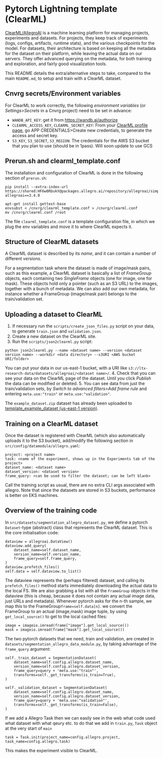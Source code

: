 # Pytorch Lightning template (ClearML)

[ClearML/AllegroAI](https://app.lightricks.hosted.allegro.ai/) is a machine learning platform for managing projects, experiments and datasets. For projects, they keep track of experiments (logs, configs, artifacts, runtime stats), and the various checkpoints for the model. For datasets, their architecture is based on keeping all the metadata for the dataset on their platform, while leaving the actual data on our servers. They offer advanced querying on the metadata, for both training and exploration, and fairly good visualization tools.

This README details the extra/alternative steps to take, compared to the main `README.md`, to setup and train with a ClearML dataset.

## Cnvrg secrets/Environment variables

For ClearML to work correctly, the following *environment variables* (or *Settings>Secrets* in a Cnvrg project) need to be set in advance:
* `WANDB_API_KEY`: get it from https://wandb.ai/authorize
* `CLEARML_ACCESS_KEY`, `CLEARML_SECRET_KEY`: From your [ClearML profile page](https://app.lightricks.hosted.allegro.ai/profile), go APP CREDENTIALS>Create new credentials, to generate the access and secret key.
* `S3_KEY`, `S3_SECRET`, `S3_REGION`: The credentials for the AWS S3 bucket that you plan to use (should be in 1pass).
Will soon update to use GCS

## Prerun.sh and clearml_template.conf

The installation and configuration of ClearML is done in the following section of `prerun.sh`:
```
pip install --extra-index-url https://shared:HF6w0RbukY@packages.allegro.ai/repository/allegroai/simple allegroai==3.4.0

apt-get install gettext-base
envsubst < /cnvrg/clearml_template.conf > /cnvrg/clearml.conf
mv /cnvrg/clearml.conf /root
```

The file `clearml_template.conf` is a template configuration file, in which we plug the env variables and move it to where ClearML expects it.

## Structure of ClearML datasets

A ClearML dataset is described by its *name*, and it can contain a number of different *versions*.

For a segmentation task where the dataset is made of image/mask pairs, such as this example, a ClearML dataset is basically a list of *FrameGroup* objects, each containing two *SingleFrame* objects (one for image, one for mask). These objects hold only a pointer (such as an S3 URL) to the images, together with a bunch of metadata. We can also add our own metadata, for instance whether a FrameGroup (image/mask pair) belongs to the train/validation set.

## Uploading a dataset to ClearML

1. If necessary run the `scripts/create_json_files.py` script on your data, to generate `train.json` and `validation.json`.
2. Create a new dataset on the ClearML site.
3. Run the `scripts/json2clearml.py` script:
  ```
  python json2clearml.py --name <dataset name> --version <dataset version name> --workdir <data directory> --s3URI <AWS bucket URI/folder>
  ```
  You can put your data in our us-east-1 bucket, with a URI like `s3://ltx-research-data/datasets/allegroai/<dataset name>/`.
4. Check that you can see your data on the ClearML page of the dataset. Until you click *Publish* the data can be modified or deleted.
5. You can see data from just the train/validation sets, by *Switch to advanced filters>Add frame rule* and entering `meta.use:"train"` or `meta.use:"validation"`.

The `example_dataset.zip` dataset has already been uploaded to [template_example_dataset (us-east-1 version)](https://app.lightricks.hosted.allegro.ai/datasets/1e86d1bb014a4ab0baf23631738af0fb/info;version=cd69fd7c99f541dca5867ddd10298a70).

## Training on a ClearML dataset

Once the dataset is registered with ClearML (which also automatically uploads it to the S3 bucket), add/modify the following section in `src/config/datamodule/allegro.yaml`:
```
project: <project name>
task: <name of the experiment, shows up in the Experiments tab of the project>
dataset_name: <dataset name>
dataset_version: <dataset version>
frame_query: <can be used to filter the dataset; can be left blank>
```
Call the training script as usual, there are no extra CLI args associated with allegro. Note that since the datasets are stored in S3 buckets, performance is better on EKS machines.

## Overview of the training code

In `src/datasets/segmentation_allegro_dataset.py`, we define a pytorch `Dataset`-type (abstract) class that represents the ClearML dataset. This is the core initialisation code:
```
dataview = allegroai.DataView()
dataview.add_query(
    dataset_name=self.dataset_name,
    version_name=self.version_name,
    frame_query=self.frame_query,
)
dataview.prefetch_files()
self.data = self.dataview.to_list()
```
The dataview represents the (perhaps filtered) dataset, and calling its `prefetch_files()` method starts immediately downloading the actual data to the local FS. We are also grabbing a list with all the `FrameGroup` objects in the dataview (this is cheap, because it does not contain any actual image data, just URLs and metadata). Whenever pytorch asks for the n-th sample, we map this to the FrameGroup`frame=self.data[n]`.
we convert the FrameGroup to an actual (image,mask) image tuple, by using `get_local_source()` to get to the local cached files:
```
image = imageio.imread(frame["image"].get_local_source())
mask = imageio.imread(frame["mask"].get_local_source())
```

The two pytorch datasets that we need, train and validation, are created in `datasets/segmentation_allegro_data_module.py`, by taking advantage of the `frame_query` argument:
```
self._train_dataset = SegmentationDataset(
    dataset_name=self.config.allegro.dataset_name,
    version_name=self.config.allegro.dataset_version,
    frame_query=query + 'meta.use:"train"',
    transforms=self._get_transforms(is_train=True),
)

self._validation_dataset = SegmentationDataset(
    dataset_name=self.config.allegro.dataset_name,
    version_name=self.config.allegro.dataset_version,
    frame_query=query + 'meta.use:"validation"',
    transforms=self._get_transforms(is_train=False),
)
```
If we add a Allegro Task then we can easily see in the web what code used what dataset with what qeury etc.
to do that we add in  `train.py`, `Task` object at the very start of `main`
```
task = Task.init(project_name=config.allegro.project, task_name=config.allegro.task)
```
This makes the experiment visible to ClearML.
